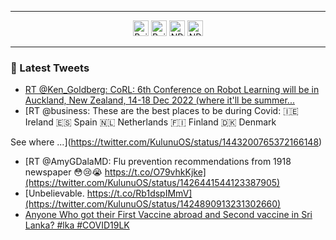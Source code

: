 <hr>

<p align="center">
    <a href="https://www.linkedin.com/in/kulunuos"><img src="https://img.shields.io/badge/LinkedIn-282C34?logo=linkedin&logoColor=0077B5" height="25" alt="Build status"/></a>
    <a href="https://github.com/KulunuOS"><img src="https://img.shields.io/badge/-GitHub-181717?style=flat-square&logo=github&logoColor=white&link=https://github.com/minoveaz" height="25" alt="Build status"/></a>
    <a href="https://twitter.com/KulunuOS"><img src="https://img.shields.io/twitter/follow/KulunuOS?style=social" height="25" alt="NPM version"/></a>
    <a href="kulunuds@gmail.com"><img src="https://img.shields.io/badge/-kulunuds@gmail.com-c14438?style=flat-square&logo=Gmail&logoColor=white&link=kulunuds@gmail.com" height="25" alt="NPM version"/></a>
</p>

<hr>

### 📱 Latest Tweets

<!-- TWITTER:START -->
- [RT @Ken_Goldberg: CoRL: 6th Conference on Robot Learning will be in Auckland, New Zealand, 14-18 Dec 2022 &lpar;where it&#39;ll be summer...](https://twitter.com/KulunuOS/status/1485933166594568198)
- [RT @business: These are the best places to be during Covid:
🇮🇪 Ireland
🇪🇸 Spain
🇳🇱 Netherlands
🇫🇮 Finland
🇩🇰 Denmark

See where ...](https://twitter.com/KulunuOS/status/1443200765372166148)
- [RT @AmyGDalaMD: Flu prevention recommendations from 1918 newspaper 😳😢😭 https://t.co/O79vhkKjke](https://twitter.com/KulunuOS/status/1426441544123387905)
- [Unbelievable. https://t.co/Rb1dspIMmV](https://twitter.com/KulunuOS/status/1424890913231302660)
- [Anyone Who got their First Vaccine abroad and Second vaccine in Sri Lanka? #lka #COVID19LK](https://twitter.com/KulunuOS/status/1423884588674260992)
<!-- TWITTER:END -->


<!--
**KulunuOS/KulunuOS** is a ✨ _special_ ✨ repository because its `README.md` (this file) appears on your GitHub profile.

Here are some ideas to get you started:

- 🔭 I’m currently working on ...
- 🌱 I’m currently learning ...
- 👯 I’m looking to collaborate on ...
- 🤔 I’m looking for help with ...
- 💬 Ask me about ...
- 📫 How to reach me: ...
- 😄 Pronouns: ...
- ⚡ Fun fact: ...
-->
